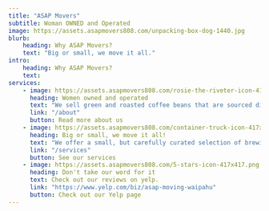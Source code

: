 ```yaml
---
title: "ASAP Movers"
subtitle: Woman OWNED and Operated
image: https://assets.asapmovers808.com/unpacking-box-dog-1440.jpg
blurb:
    heading: Why ASAP Movers?
    text: "Big or small, we move it all."
intro:
    heading: Why ASAP Movers?
    text: 
services:
    - image: https://assets.asapmovers808.com/rosie-the-riveter-icon-417x417.png
      heading: Women owned and operated
      text: "We sell green and roasted coffee beans that are sourced directly from independent farmers and farm cooperatives. We’re proud to offer a variety of coffee beans grown with great care for the environment and local communities. Check our post or contact us directly for current availability."
      link: "/about"
      button: Read more about us
    - image: https://assets.asapmovers808.com/container-truck-icon-417x417.png
      heading: Big or small, we move it all!
      text: "We offer a small, but carefully curated selection of brewing gear and tools for every taste and experience level. No matter if you roast your own beans or just bought your first french press, you’ll find a gadget to fall in love with in our shop."
      link: "/services"
      button: See our services
    - image: https://assets.asapmovers808.com/5-stars-icon-417x417.png
      heading: Don't take our word for it
      text: Check out our reviews on yelp.
      link: "https://www.yelp.com/biz/asap-moving-waipahu"
      button: Check out our Yelp page
---
```


